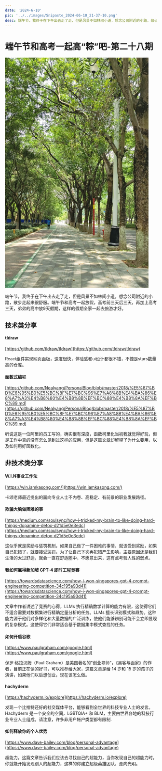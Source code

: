 ```yaml
---
date: '2024-6-10'
pic: '../../images/Snipaste_2024-06-10_21-37-10.png'
desc: 端午节，我终于在下午出去走了走，但是风景不如林间小道，想念公司附近的小路，散步走起来很舒服。端午节和高考一起放假，高考前三天后三天，再加上高考三天，弟弟的高中放9天假期，这样的假期全家一起去旅游才好。
---
```

# 端午节和高考一起高“粽”吧-第二十八期

![Snipaste_2024-06-10_21-37-10.png](../../images/Snipaste_2024-06-10_21-37-10.png)

端午节，我终于在下午出去走了走，但是风景不如林间小道，想念公司附近的小路，散步走起来很舒服。端午节和高考一起放假，高考前三天后三天，再加上高考三天，弟弟的高中放9天假期，这样的假期全家一起去旅游才好。

## 技术类分享

#### tldraw

[https://github.com/tldraw/tldraw](https://github.com/tldraw/tldraw)

React组件实现网页画板，速度很快，体验感和ui设计都很不错，不愧是stars数量高的仓库。


#### 函数式编程

[https://github.com/Nealyang/PersonalBlog/blob/master/2018/%E5%87%BD%E6%95%B0%E5%BC%8F%E7%BC%96%E7%A8%8B%E4%BA%86%E8%A7%A3%E4%B8%80%E4%B8%8B%EF%BC%88%E4%B8%8A%EF%BC%89.md](https://github.com/Nealyang/PersonalBlog/blob/master/2018/%E5%87%BD%E6%95%B0%E5%BC%8F%E7%BC%96%E7%A8%8B%E4%BA%86%E8%A7%A3%E4%B8%80%E4%B8%8B%EF%BC%88%E4%B8%8A%EF%BC%89.md)

听说这是一位阿里的员工写的，确实很有深度，函数柯里化当初我就觉得好玩，但是工作中真的没有怎么见到过这样的应用，但是这篇文章却解释了为什么要用，以及如何用好函数化。

## 非技术类分享

#### W.I.N事业工作法

[https://win.iamkasong.com/](https://win.iamkasong.com/)

卡颂老师最近提出的面向专业人士不内卷、高稳定、有前景的职业发展路径。

#### 欺骗大脑做困难的事

[https://medium.com/soulsync/how-i-tricked-my-brain-to-like-doing-hard-things-dopamine-detox-d21d5e0e3edc](https://medium.com/soulsync/how-i-tricked-my-brain-to-like-doing-hard-things-dopamine-detox-d21d5e0e3edc)

这似乎就是奖励与惩罚机制，如果自己做了一件困难的事情，就该受到奖励，如果自己犯错了，就要接受惩罚，为了让自己下次再犯错产生影响，主要原因还是我们生活的太过舒适，就会一直在舒适圈中，不愿意出来，这有点考验人性的弱点。


#### 我如何赢得新加坡 GPT-4 即时工程竞赛

[https://towardsdatascience.com/how-i-won-singapores-gpt-4-prompt-engineering-competition-34c195a93d41](https://towardsdatascience.com/how-i-won-singapores-gpt-4-prompt-engineering-competition-34c195a93d41)

文章中作者讲述了竞赛的心得，LLMs 执行精确数学计算的能力有限，这使得它们不适合需要对数据集进行精确定量分析的任务。LLMs 擅长识别模式和趋势。这种能力源于他们对多样化和大量数据的广泛训练，使他们能够辨别可能不会立即显现的复杂模式。这使得它们非常适合基于数据集中模式查找的任务。




#### 如何开启谷歌

[https://www.paulgraham.com/google.html](https://www.paulgraham.com/google.html)

保罗·格拉汉姆（Paul Graham）是美国著名的"创业导师"，《黑客与画家》的作者，目前正在读的好书，可以推荐给大家，这篇文章是给 14 岁和 15 岁的孩子的演讲，如果他们以后想创业，现在该怎么做。




#### hachyderm
[https://hachyderm.io/explore](https://hachyderm.io/explore)

发现一个比推特还好的社交媒体平台，能够看到全世界的科技专业人士的发言。
Hachyderm 是一个安全的空间，LGBTQIA+ 和 BLM，主要由世界各地的科技行业专业人士组成。请注意，许多非用户帐户类型都有限制.


#### 如何释放你的个人优势

[https://www.dave-bailey.com/blog/personal-advantage](https://www.dave-bailey.com/blog/personal-advantage)

超能力，这篇文章告诉我们应该去寻找自己的超能力，当你发现自己的超能力时，你就能开始发现别人的超能力，这样的你建立超级英雄团队，走向光明。

